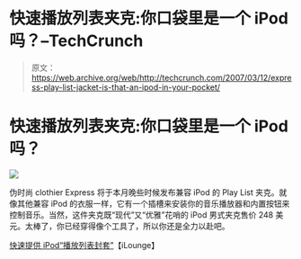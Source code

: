 # 快速播放列表夹克:你口袋里是一个 iPod 吗？–TechCrunch

> 原文：<https://web.archive.org/web/http://techcrunch.com/2007/03/12/express-play-list-jacket-is-that-an-ipod-in-your-pocket/>

# 快速播放列表夹克:你口袋里是一个 iPod 吗？

![](img/4df2fd41bcb0fa93e8daa20c6e98ab3a.png)

伪时尚 clothier Express 将于本月晚些时候发布兼容 iPod 的 Play List 夹克。就像其他兼容 iPod 的衣服一样，它有一个插槽来安装你的音乐播放器和内置按钮来控制音乐。当然，这件夹克既“现代”又“优雅”花哨的 iPod 男式夹克售价 248 美元。太棒了，你已经穿得像个工具了，所以你还是全力以赴吧。

[快速提供 iPod“播放列表封套”](https://web.archive.org/web/20210303190108/http://ilounge.com/index.php/news/comments/express-to-offer-ipod-ready-play-list-jacket/)【iLounge】